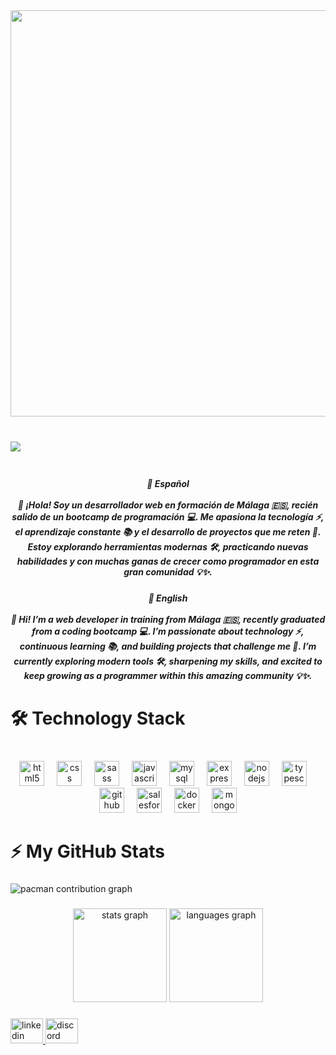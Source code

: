 <div align="center">
  <img height="650" src="https://i.imgur.com/usFGRQU.gif"  />
</div>

###

<br clear="both">

<img align="left" src="https://visitor-badge.laobi.icu/badge?page_id=joseblue-jpg.joseblue-jpg&right_color=crimson"  />

###

<br clear="both">

<h5 align="center">🌟 Español<br><br>👋 ¡Hola! Soy un desarrollador web en formación de Málaga 🇪🇸, recién salido de un bootcamp de programación 💻. Me apasiona la tecnología ⚡, el aprendizaje constante 📚 y el desarrollo de proyectos que me reten 🚀. Estoy explorando herramientas modernas 🛠️, practicando nuevas habilidades y con muchas ganas de crecer como programador en esta gran comunidad 💡✨.</h5>

###

<h5 align="center">🌟 English<br><br>👋 Hi! I’m a web developer in training from Málaga 🇪🇸, recently graduated from a coding bootcamp 💻. I’m passionate about technology ⚡, continuous learning 📚, and building projects that challenge me 🚀. I’m currently exploring modern tools 🛠️, sharpening my skills, and excited to keep growing as a programmer within this amazing community 💡✨.</h5>

###

<h1 align="left">🛠️ Technology Stack</h1>

###

<br clear="both">

<div align="center">
  <img src="https://cdn.jsdelivr.net/gh/devicons/devicon/icons/html5/html5-plain.svg" height="40" alt="html5 logo"  />
  <img width="12" />
  <img src="https://cdn.jsdelivr.net/gh/devicons/devicon/icons/css3/css3-plain.svg" height="40" alt="css logo"  />
  <img width="12" />
  <img src="https://cdn.jsdelivr.net/gh/devicons/devicon/icons/sass/sass-original.svg" height="40" alt="sass logo"  />
  <img width="12" />
  <img src="https://cdn.jsdelivr.net/gh/devicons/devicon/icons/javascript/javascript-plain.svg" height="40" alt="javascript logo"  />
  <img width="12" />
  <img src="https://cdn.jsdelivr.net/gh/devicons/devicon/icons/mysql/mysql-plain-wordmark.svg" height="40" alt="mysql logo"  />
  <img width="12" />
  <img src="https://cdn.jsdelivr.net/gh/devicons/devicon/icons/express/express-original.svg" height="40" alt="express logo"  />
  <img width="12" />
  <img src="https://cdn.jsdelivr.net/gh/devicons/devicon/icons/nodejs/nodejs-original.svg" height="40" alt="nodejs logo"  />
  <img width="12" />
  <img src="https://cdn.jsdelivr.net/gh/devicons/devicon/icons/typescript/typescript-plain.svg" height="40" alt="typescript logo"  />
  <img width="12" />
  <img src="https://cdn.jsdelivr.net/gh/devicons/devicon/icons/github/github-original.svg" height="40" alt="github logo"  />
  <img width="12" />
  <img src="https://cdn.jsdelivr.net/gh/devicons/devicon/icons/salesforce/salesforce-original.svg" height="40" alt="salesforce logo"  />
  <img width="12" />
  <img src="https://cdn.jsdelivr.net/gh/devicons/devicon/icons/docker/docker-original-wordmark.svg" height="40" alt="docker logo"  />
  <img width="12" />
  <img src="https://cdn.jsdelivr.net/gh/devicons/devicon/icons/mongodb/mongodb-plain-wordmark.svg" height="40" alt="mongodb logo"  />
</div>

###

<h1 align="left">⚡ My GitHub Stats</h1>

###

<picture>
  <source media="(prefers-color-scheme: dark)" srcset="https://raw.githubusercontent.com/joseblue-jpg/joseblue-jpg/output/pacman-contribution-graph-dark.svg">
  <source media="(prefers-color-scheme: light)" srcset="https://raw.githubusercontent.com/joseblue-jpg/joseblue-jpg/output/pacman-contribution-graph.svg">
  <img alt="pacman contribution graph" src="https://raw.githubusercontent.com/joseblue-jpg/joseblue-jpg/output/pacman-contribution-graph.svg">
</picture>

###

<div align="center">
  <img src="https://github-readme-stats.vercel.app/api?username=joseblue-jpg&hide_title=false&hide_rank=false&show_icons=true&include_all_commits=true&count_private=true&disable_animations=false&theme=dracula&locale=en&hide_border=false&order=1" height="150" alt="stats graph"  />
  <img src="https://github-readme-stats.vercel.app/api/top-langs?username=joseblue-jpg&locale=en&hide_title=false&layout=compact&card_width=320&langs_count=5&theme=dracula&hide_border=false&order=2" height="150" alt="languages graph"  />
</div>

###

<div align="left">
  <a href="https://www.linkedin.com/in/jose-antonio-arjona-luque/" target="_blank">
    <img src="https://raw.githubusercontent.com/maurodesouza/profile-readme-generator/master/src/assets/icons/social/linkedin/default.svg" width="52" height="40" alt="linkedin logo"  />
  </a>
  <a href="joseblue.jpg" target="_blank">
    <img src="https://raw.githubusercontent.com/maurodesouza/profile-readme-generator/master/src/assets/icons/social/discord/default.svg" width="52" height="40" alt="discord logo"  />
  </a>
</div>

###
